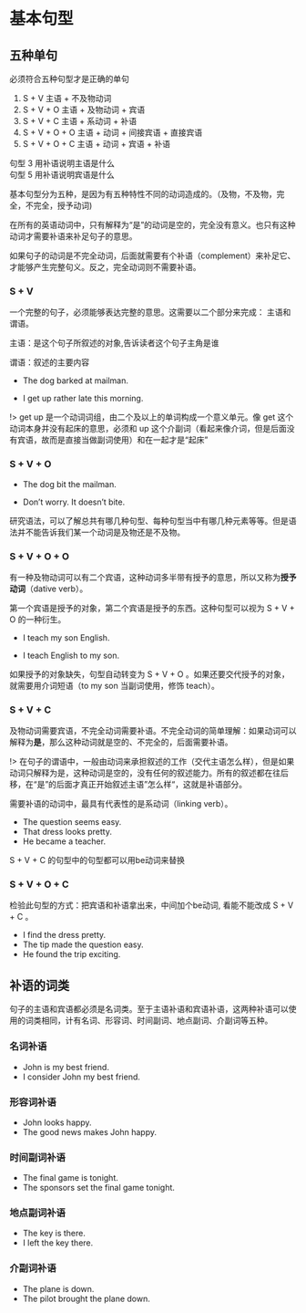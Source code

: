 # 基本句型

## 五种单句

必须符合五种句型才是正确的单句

1. S + V    主语 + 不及物动词
2. S + V + O    主语 + 及物动词 + 宾语
3. S + V + C    主语 + 系动词 + 补语
4. S + V + O + O    主语 + 动词 + 间接宾语 + 直接宾语
5. S + V + O + C    主语 + 动词 + 宾语 + 补语

句型 3 用补语说明主语是什么  
句型 5 用补语说明宾语是什么  

基本句型分为五种，是因为有五种特性不同的动词造成的。（及物，不及物，完全，不完全，授予动词)

在所有的英语动词中，只有解释为“是”的动词是空的，完全没有意义。也只有这种动词才需要补语来补足句子的意思。

如果句子的动词是不完全动词，后面就需要有个补语（complement）来补足它、才能够产生完整句义。反之，完全动词则不需要补语。

### S + V



一个完整的句子，必须能够表达完整的意思。这需要以二个部分来完成： 主语和谓语。

主语：是这个句子所叙述的对象,告诉读者这个句子主角是谁

谓语：叙述的主要内容



* The dog barked at mailman. 

- I get up rather late this morning.  

!> get up 是一个动词词组，由二个及以上的单词构成一个意义单元。像 get 这个动词本身并没有起床的意思，必须和
up 这个介副词（看起来像介词，但是后面没有宾语，故而是直接当做副词使用）和在一起才是“起床”



### S + V + O

* The dog bit the mailman.

* Don’t worry.  It doesn’t bite.

研究语法，可以了解总共有哪几种句型、每种句型当中有哪几种元素等等。但是语法并不能告诉我们某一个动词是及物还是不及物。



### S + V + O + O

有一种及物动词可以有二个宾语，这种动词多半带有授予的意思，所以又称为**授予动词**（dative verb）。

第一个宾语是授予的对象，第二个宾语是授予的东西。这种句型可以视为 S + V + O 的一种衍生。

* I teach my son English.

* I teach English to my son.

如果授予的对象缺失，句型自动转变为 S + V + O 。如果还要交代授予的对象，就需要用介词短语（to my son 当副词使用，修饰 teach）。



### S + V + C

及物动词需要宾语，不完全动词需要补语。不完全动词的简单理解：如果动词可以解释为**是**，那么这种动词就是空的、不完全的，后面需要补语。

!> 在句子的谓语中，一般由动词来承担叙述的工作（交代主语怎么样），但是如果动词只解释为是，这种动词是空的，没有任何的叙述能力。所有的叙述都在往后移，在“是”的后面才真正开始叙述主语”怎么样“，这就是补语部分。



需要补语的动词中，最具有代表性的是系动词（linking verb）。

* The question seems easy.
* That dress looks pretty.
* He became a teacher.

S + V + C 的句型中的句型都可以用be动词来替换



### S + V + O + C

检验此句型的方式：把宾语和补语拿出来，中间加个be动词, 看能不能改成 S + V + C 。

* I find the dress pretty.
* The tip made the question easy.
* He found the trip exciting.



## 补语的词类

句子的主语和宾语都必须是名词类。至于主语补语和宾语补语，这两种补语可以使用的词类相同，计有名词、形容词、时间副词、地点副词、介副词等五种。



### 名词补语

*  John is my best friend.
* I consider John my best friend.



### 形容词补语

* John looks happy.
* The good news makes John happy.



### 时间副词补语

* The final game is tonight.
* The sponsors set the final game tonight.



### 地点副词补语

* The key is there.
* I left the key there.



### 介副词补语

* The plane is down.
* The pilot brought the plane down.


